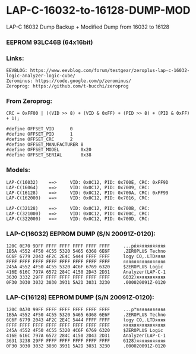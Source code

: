 # LAP-C-16032-to-16128-DUMP-MOD
LAP-C 16032 Dump Backup + Modified Dump from 16032 to 16128

### EEPROM 93LC46B (64x16bit)

### Links: 

	EEVBLOG: https://www.eevblog.com/forum/testgear/zeroplus-lap-c-16032-logic-analyzer-logic-cube/
	Zerominus: https://code.google.com/p/zerominus/
	Zeroprog: https://github.com/t-bucchi/zeroprog

### From  Zeroprog:

	CRC = 0xFF00 | ((VID >> 8) + (VID & 0xFF) + (PID >> 8) + (PID & 0xFF) + 1);
  
	#define OFFSET_VID		0
	#define OFFSET_PID		1
	#define OFFSET_CRC		2
	#define OFFSET_MANUFACTURER	8
	#define OFFSET_MODEL		0x20
	#define OFFSET_SERIAL		0x38
	
### Models:

	LAP-C(16032)	==>		VID: 0x0C12, PID: 0x700E, CRC: 0xFF9D
	LAP-C(16064)	==>		VID: 0x0C12, PID: 0x7009, CRC:
	LAP-C(16128)	==>		VID: 0x0C12, PID: 0x700A, CRC: 0xFF99
	LAP-C(162000)	==>		VID: 0x0C12, PID: 0x7016, CRC:

	LAP-C(32128)	==>		VID: 0x0C12, PID: 0x700B, CRC:
	LAP-C(321000)	==>		VID: 0x0C12, PID: 0x700C, CRC:
	LAP-C(322000)	==>		VID: 0x0C12, PID: 0x700D, CRC:
  
  
### LAP-C(16032) EEPROM DUMP (S/N 20091Z-0120):
  
	120C 0E70 9DFF FFFF FFFF FFFF FFFF FFFF		...pќяяяяяяяяяяя
	1B5A 4552 4F50 4C55 5320 5465 6368 6E6F		.ZEROPLUS Techno
	6C6F 6779 2043 4F2C 2E4C 5444 FFFF FFFF		logy CO,.LTDяяяя
	FFFF FFFF FFFF FFFF FFFF FFFF FFFF FFFF		яяяяяяяяяяяяяяяя
	245A 4552 4F50 4C55 5320 4C6F 6769 6320		$ZEROPLUS Logic 
	416E 616C 797A 6572 284C 4150 2D43 2D31		Analyzer(LAP-C-1
	3630 3332 29FF FFFF FFFF FFFF FFFF FFFF		6032)яяяяяяяяяяя
	0F30 3030 3032 3030 3931 5A2D 3031 3230		.000020091Z-0120
  
  
### LAP-C(16128) EEPROM DUMP (S/N 20091Z-0120):

	120C 0A70 99FF FFFF FFFF FFFF FFFF FFFF		...p™яяяяяяяяяяя
	1B5A 4552 4F50 4C55 5320 5465 6368 6E6F		.ZEROPLUS Techno
	6C6F 6779 2043 4F2C 2E4C 5444 FFFF FFFF		logy CO,.LTDяяяя
	FFFF FFFF FFFF FFFF FFFF FFFF FFFF FFFF		яяяяяяяяяяяяяяяя
	245A 4552 4F50 4C55 5320 4C6F 6769 6320		$ZEROPLUS Logic 
	416E 616C 797A 6572 284C 4150 2D43 2D31		Analyzer(LAP-C-1
	3631 3238 29FF FFFF FFFF FFFF FFFF FFFF		6128)яяяяяяяяяяя
	0F30 3030 3032 3030 3931 5A2D 3031 3230		.000020091Z-0120

